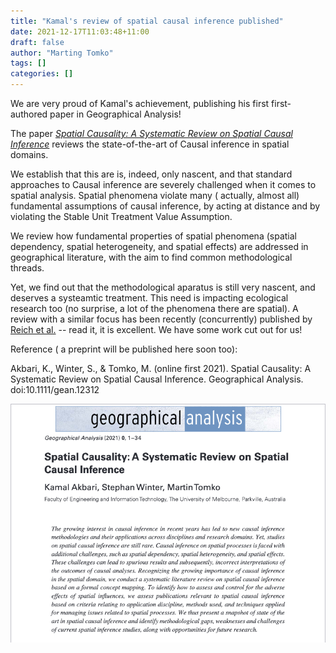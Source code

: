 ```yaml
---
title: "Kamal's review of spatial causal inference published"
date: 2021-12-17T11:03:48+11:00
draft: false
author: "Marting Tomko"
tags: []
categories: []
---
```


We are very proud of Kamal's achievement, publishing his first first-authored paper in Geographical Analysis!

The paper [*Spatial Causality: A Systematic Review on Spatial Causal Inference*](https://doi.org/10.1111/gean.12312) reviews the state-of-the-art of Causal inference in spatial domains.

We establish that this are is, indeed, only nascent, and that standard approaches to Causal inference are severely challenged when it comes to spatial analysis. Spatial phenomena violate many ( actually, almost all) fundamental assumptions of causal inference, by acting at distance and by violating the Stable Unit Treatment Value Assumption. 

We review how fundamental properties of spatial phenomena (spatial dependency, spatial heterogeneity, and spatial effects) are addressed in geographical literature, with the aim to find common methodological threads.

Yet, we find out that the methodological aparatus is still very nascent, and deserves a systeamtic treatment. This need is impacting ecological research too (no surprise, a lot of the phenomena there are spatial). A review with a similar focus has been recently (concurrently) published by [Reich et al.](https://onlinelibrary.wiley.com/doi/full/10.1111/insr.12452) -- read it, it is excellent. We have some work cut out for us!

Reference ( a preprint will be published here soon too):

Akbari, K., Winter, S., & Tomko, M. (online first 2021). Spatial Causality: A Systematic Review on Spatial Causal Inference. Geographical Analysis. doi:10.1111/gean.12312 

![Causal Spatial Inference - a Review](/images/post_images/akbari2021review.png)
